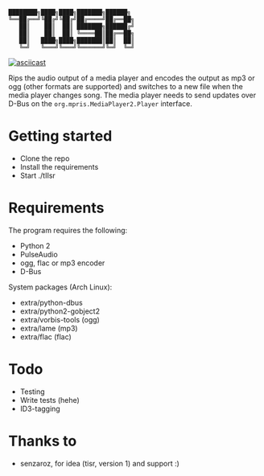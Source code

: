 ```
████████╗████╗████╗███████╗██████╗
╚══██╔══╝╚██╔╝╚██╔╝██╔════╝██╔══██╗
   ██║    ██║  ██║ ███████╗██████╔╝
   ██║    ██║  ██║ ╚════██║██╔══██╗
   ██║   ████╗████╗███████║██║  ██║
   ╚═╝   ╚═══╝╚═══╝╚══════╝╚═╝  ╚═╝
```

[![asciicast](https://asciinema.org/a/26tb9uqv5h42611txkxm8chaw.png)](https://asciinema.org/a/26tb9uqv5h42611txkxm8chaw)

Rips the audio output of a media player and encodes the output as mp3 or ogg
(other formats are supported) and switches to a new file when the media player
changes song. The media player needs to send updates over D-Bus on the
`org.mpris.MediaPlayer2.Player` interface.

# Getting started

* Clone the repo
* Install the requirements
* Start ./tIIsr

# Requirements

The program requires the following:

* Python 2
* PulseAudio
* ogg, flac or mp3 encoder
* D-Bus

System packages (Arch Linux):

* extra/python-dbus
* extra/python2-gobject2
* extra/vorbis-tools (ogg)
* extra/lame (mp3)
* extra/flac (flac)

# Todo

* Testing
* Write tests (hehe)
* ID3-tagging

# Thanks to

* senzaroz, for idea (tisr, version 1) and support :)